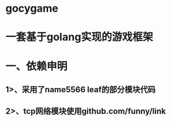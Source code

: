 # gocygame
一套基于golang实现的游戏框架
========
一、依赖申明<br/>
===========
 1>、采用了name5566 leaf的部分模块代码<br/>
 ------------
 2>、tcp网络模块使用github.com/funny/link<br/>
 -----------
